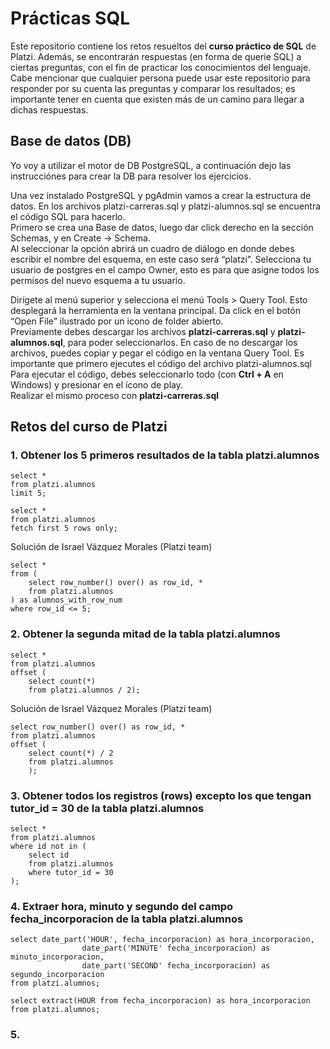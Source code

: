 # Prácticas SQL
Este repositorio contiene los retos resueltos del **curso práctico de SQL** de Platzi. 
Además, se encontrarán respuestas (en forma de querie SQL) a ciertas preguntas, con el fin de practicar los conocimientos del lenguaje. 
Cabe mencionar que cualquier persona puede usar este repositorio para responder por su cuenta las preguntas y comparar los resultados; es importante tener en cuenta que existen más de un camino para llegar a dichas respuestas. 
 
## Base de datos (DB)
Yo voy a utilizar el motor de DB PostgreSQL, a continuación dejo las instrucciónes para crear la DB para resolver los ejercicios.  
 
Una vez instalado PostgreSQL y pgAdmin vamos a crear la estructura de datos. En los archivos platzi-carreras.sql y platzi-alumnos.sql se encuentra el código SQL para hacerlo.  
Primero se crea una Base de datos, luego dar click derecho en la sección Schemas, y en Create -> Schema.  
Al seleccionar la opción abrirá un cuadro de diálogo en donde debes escribir el nombre del esquema, en este caso será “platzi”. Selecciona tu usuario de postgres en el campo Owner, esto es para que asigne todos los permisos del nuevo esquema a tu usuario.  
 
Dirígete al menú superior y selecciona el menú Tools > Query Tool. 
Esto desplegará la herramienta en la ventana principal. Da click en el botón “Open File” ilustrado por un icono de folder abierto.  
Previamente debes descargar los archivos **platzi-carreras.sql** y **platzi-alumnos.sql**, para poder seleccionarlos. En caso de no descargar los archivos, puedes copiar y pegar el código en la ventana Query Tool. Es importante que primero ejecutes el código del archivo platzi-alumnos.sql  
Para ejecutar el código, debes seleccionarlo todo (con **Ctrl + A** en Windows) y presionar en el ícono de play.  
Realizar el mismo proceso con **platzi-carreras.sql** 

## Retos del curso de Platzi
### 1. Obtener los 5 primeros resultados de la tabla **platzi.alumnos**

```
select *
from platzi.alumnos
limit 5;
```

```
select *
from platzi.alumnos
fetch first 5 rows only;
```

Solución de Israel Vázquez Morales (Platzi team)
```
select *
from (
	select row_number() over() as row_id, *
	from platzi.alumnos
) as alumnos_with_row_num
where row_id <= 5;
```

### 2. Obtener la segunda mitad de la tabla **platzi.alumnos**

```
select *
from platzi.alumnos
offset (
	select count(*)
	from platzi.alumnos / 2);
```

Solución de Israel Vázquez Morales (Platzi team)
```
select row_number() over() as row_id, *
from platzi.alumnos
offset (
	select count(*) / 2
	from platzi.alumnos
	);
```

### 3. Obtener todos los registros (rows) excepto los que tengan **tutor_id = 30** de la tabla **platzi.alumnos**

```
select *
from platzi.alumnos
where id not in (
	select id
	from platzi.alumnos
	where tutor_id = 30
);
```

### 4. Extraer hora, minuto y segundo del campo **fecha_incorporacion** de la tabla **platzi.alumnos**

```
select date_part('HOUR', fecha_incorporacion) as hora_incorporacion,
				date_part('MINUTE' fecha_incorporacion) as minuto_incorporacion,
				date_part('SECOND' fecha_incorporacion) as segundo_incorporacion
from platzi.alumnos;
```

```
select extract(HOUR from fecha_incorporacion) as hora_incorporacion
from platzi.alumnos;
```

### 5. 